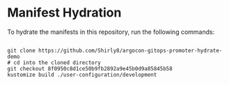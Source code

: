
# Manifest Hydration

To hydrate the manifests in this repository, run the following commands:

```shell

git clone https://github.com/Shirly8/argocon-gitops-promoter-hydrate-demo
# cd into the cloned directory
git checkout 8f0950c8d1ce50b9fb2892a9e45b0d9a85845b58
kustomize build ./user-configuration/development
```
